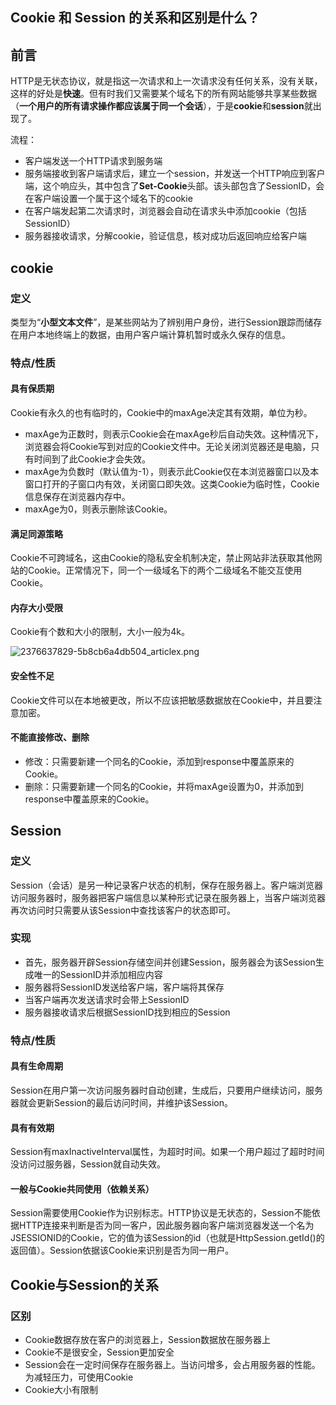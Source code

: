 ## Cookie 和 Session 的关系和区别是什么？



## 前言

HTTP是无状态协议，就是指这一次请求和上一次请求没有任何关系，没有关联，这样的好处是**快速**。但有时我们又需要某个域名下的所有网站能够共享某些数据（**一个用户的所有请求操作都应该属于同一个会话**），于是**cookie**和**session**就出现了。

流程：

- 客户端发送一个HTTP请求到服务端
- 服务端接收到客户端请求后，建立一个session，并发送一个HTTP响应到客户端，这个响应头，其中包含了**Set-Cookie**头部。该头部包含了SessionID，会在客户端设置一个属于这个域名下的cookie
- 在客户端发起第二次请求时，浏览器会自动在请求头中添加cookie（包括SessionID）
- 服务器接收请求，分解cookie，验证信息，核对成功后返回响应给客户端

## cookie

### 定义

类型为“**小型文本文件**”，是某些网站为了辨别用户身份，进行Session跟踪而储存在用户本地终端上的数据，由用户客户端计算机暂时或永久保存的信息。

### 特点/性质

#### 具有保质期

Cookie有永久的也有临时的，Cookie中的maxAge决定其有效期，单位为秒。

- maxAge为正数时，则表示Cookie会在maxAge秒后自动失效。这种情况下，浏览器会将Cookie写到对应的Cookie文件中。无论关闭浏览器还是电脑，只有时间到了此Cookie才会失效。
- maxAge为负数时（默认值为-1），则表示此Cookie仅在本浏览器窗口以及本窗口打开的子窗口内有效，关闭窗口即失效。这类Cookie为临时性，Cookie信息保存在浏览器内存中。
- maxAge为0，则表示删除该Cookie。

#### 满足同源策略

Cookie不可跨域名，这由Cookie的隐私安全机制决定，禁止网站非法获取其他网站的Cookie。正常情况下，同一个一级域名下的两个二级域名不能交互使用Cookie。

#### 内存大小受限

Cookie有个数和大小的限制，大小一般为4k。

![2376637829-5b8cb6a4db504_articlex.png](https://segmentfault.com/img/bVbGSot)

#### 安全性不足

Cookie文件可以在本地被更改，所以不应该把敏感数据放在Cookie中，并且要注意加密。

#### 不能直接修改、删除

- 修改：只需要新建一个同名的Cookie，添加到response中覆盖原来的Cookie。
- 删除：只需要新建一个同名的Cookie，并将maxAge设置为0，并添加到response中覆盖原来的Cookie。

## Session

### 定义

Session（会话）是另一种记录客户状态的机制，保存在服务器上。客户端浏览器访问服务器时，服务器把客户端信息以某种形式记录在服务器上，当客户端浏览器再次访问时只需要从该Session中查找该客户的状态即可。

### 实现

- 首先，服务器开辟Session存储空间并创建Session，服务器会为该Session生成唯一的SessionID并添加相应内容
- 服务器将SessionID发送给客户端，客户端将其保存
- 当客户端再次发送请求时会带上SessionID
- 服务器接收请求后根据SessionID找到相应的Session

### 特点/性质

#### 具有生命周期

Session在用户第一次访问服务器时自动创建，生成后，只要用户继续访问，服务器就会更新Session的最后访问时间，并维护该Session。

#### 具有有效期

Session有maxInactiveInterval属性，为超时时间。如果一个用户超过了超时时间没访问过服务器，Session就自动失效。

#### 一般与Cookie共同使用（依赖关系）

Session需要使用Cookie作为识别标志。HTTP协议是无状态的，Session不能依据HTTP连接来判断是否为同一客户，因此服务器向客户端浏览器发送一个名为JSESSIONID的Cookie，它的值为该Session的id（也就是HttpSession.getId()的返回值）。Session依据该Cookie来识别是否为同一用户。

## Cookie与Session的关系

### 区别

- Cookie数据存放在客户的浏览器上，Session数据放在服务器上
- Cookie不是很安全，Session更加安全
- Session会在一定时间保存在服务器上。当访问增多，会占用服务器的性能。为减轻压力，可使用Cookie
- Cookie大小有限制
